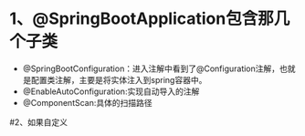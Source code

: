 # 1、@SpringBootApplication包含那几个子类
- @SpringBootConfiguration：进入注解中看到了@Configuration注解，也就是配置类注解，主要是将实体注入到spring容器中。
- @EnableAutoConfiguration:实现自动导入的注解
- @ComponentScan:具体的扫描路径

#2、如果自定义